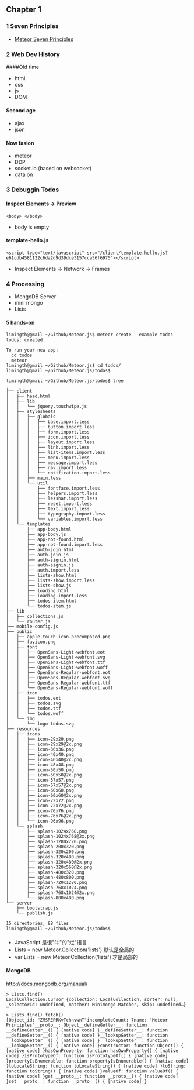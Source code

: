 
## Chapter 1
### 1 Seven Principles
* [Meteor Seven Principles](https://docs.meteor.com/#/full/severnprinciples)

### 2 Web Dev History
####Old time
* html 
* css
* js
* DOM

#### Second age
* ajax 
* json

#### Now fasion
* meteor
* DDP 
* socket.io (based on websocket)
* data on 

### 3 Debuggin Todos
####  Inspect Elements -> Preview
    <body> </body>
  
* body is empty
  
####  template-hello.js 
    <script type="text/javascript" src="/client/template.hello.js?e61cdb4581122c6da2d9d39dce3157cca56f6975"></script>

* Inspect Elements -> Network -> Frames

### 4 Processing
* MongoDB Server
* mini mongo
* Lists

#### 5 hands-on
    limingth@gmail ~/Github/Meteor.js$ meteor create --example todos
    todos: created.                               
    
    To run your new app:                          
      cd todos                                    
      meteor                                      
    limingth@gmail ~/Github/Meteor.js$ cd todos/  
    limingth@gmail ~/Github/Meteor.js/todos$ 
    
    limingth@gmail ~/Github/Meteor.js/todos$ tree
    .
    ├── client
    │   ├── head.html
    │   ├── lib
    │   │   └── jquery.touchwipe.js
    │   ├── stylesheets
    │   │   ├── globals
    │   │   │   ├── base.import.less
    │   │   │   ├── button.import.less
    │   │   │   ├── form.import.less
    │   │   │   ├── icon.import.less
    │   │   │   ├── layout.import.less
    │   │   │   ├── link.import.less
    │   │   │   ├── list-items.import.less
    │   │   │   ├── menu.import.less
    │   │   │   ├── message.import.less
    │   │   │   ├── nav.import.less
    │   │   │   └── notification.import.less
    │   │   ├── main.less
    │   │   └── util
    │   │       ├── fontface.import.less
    │   │       ├── helpers.import.less
    │   │       ├── lesshat.import.less
    │   │       ├── reset.import.less
    │   │       ├── text.import.less
    │   │       ├── typography.import.less
    │   │       └── variables.import.less
    │   └── templates
    │       ├── app-body.html
    │       ├── app-body.js
    │       ├── app-not-found.html
    │       ├── app-not-found.import.less
    │       ├── auth-join.html
    │       ├── auth-join.js
    │       ├── auth-signin.html
    │       ├── auth-signin.js
    │       ├── auth.import.less
    │       ├── lists-show.html
    │       ├── lists-show.import.less
    │       ├── lists-show.js
    │       ├── loading.html
    │       ├── loading.import.less
    │       ├── todos-item.html
    │       └── todos-item.js
    ├── lib
    │   ├── collections.js
    │   └── router.js
    ├── mobile-config.js
    ├── public
    │   ├── apple-touch-icon-precomposed.png
    │   ├── favicon.png
    │   ├── font
    │   │   ├── OpenSans-Light-webfont.eot
    │   │   ├── OpenSans-Light-webfont.svg
    │   │   ├── OpenSans-Light-webfont.ttf
    │   │   ├── OpenSans-Light-webfont.woff
    │   │   ├── OpenSans-Regular-webfont.eot
    │   │   ├── OpenSans-Regular-webfont.svg
    │   │   ├── OpenSans-Regular-webfont.ttf
    │   │   └── OpenSans-Regular-webfont.woff
    │   ├── icon
    │   │   ├── todos.eot
    │   │   ├── todos.svg
    │   │   ├── todos.ttf
    │   │   └── todos.woff
    │   └── img
    │       └── logo-todos.svg
    ├── resources
    │   ├── icons
    │   │   ├── icon-29x29.png
    │   │   ├── icon-29x29@2x.png
    │   │   ├── icon-36x36.png
    │   │   ├── icon-40x40.png
    │   │   ├── icon-40x40@2x.png
    │   │   ├── icon-48x48.png
    │   │   ├── icon-50x50.png
    │   │   ├── icon-50x50@2x.png
    │   │   ├── icon-57x57.png
    │   │   ├── icon-57x57@2x.png
    │   │   ├── icon-60x60.png
    │   │   ├── icon-60x60@2x.png
    │   │   ├── icon-72x72.png
    │   │   ├── icon-72x72@2x.png
    │   │   ├── icon-76x76.png
    │   │   ├── icon-76x76@2x.png
    │   │   └── icon-96x96.png
    │   └── splash
    │       ├── splash-1024x768.png
    │       ├── splash-1024x768@2x.png
    │       ├── splash-1280x720.png
    │       ├── splash-200x320.png
    │       ├── splash-320x200.png
    │       ├── splash-320x480.png
    │       ├── splash-320x480@2x.png
    │       ├── splash-320x568@2x.png
    │       ├── splash-480x320.png
    │       ├── splash-480x800.png
    │       ├── splash-720x1280.png
    │       ├── splash-768x1024.png
    │       ├── splash-768x1024@2x.png
    │       └── splash-800x480.png
    └── server
        ├── bootstrap.js
        └── publish.js
    
    15 directories, 88 files
    limingth@gmail ~/Github/Meteor.js/todos$ 

#### 
* JavaScript 是很"牛"的"烂"语言
* Lists = new Meteor.Collection('lists')  默认是全局的
* var Lists = new Meteor.Collection('lists')  才是局部的

#### MongoDB 
http://docs.mongodb.org/manual/

    > Lists.find()
    LocalCollection.Cursor {collection: LocalCollection, sorter: null, _selectorId: undefined, matcher: Minimongo.Matcher, skip: undefined…}
    
    > Lists.find().fetch()
    [Object_id: "ZMSREPRKvTchnvwnT"incompleteCount: 7name: "Meteor Principles"__proto__: Object__defineGetter__: function __defineGetter__() { [native code] }__defineSetter__: function __defineSetter__() { [native code] }__lookupGetter__: function __lookupGetter__() { [native code] }__lookupSetter__: function __lookupSetter__() { [native code] }constructor: function Object() { [native code] }hasOwnProperty: function hasOwnProperty() { [native code] }isPrototypeOf: function isPrototypeOf() { [native code] }propertyIsEnumerable: function propertyIsEnumerable() { [native code] }toLocaleString: function toLocaleString() { [native code] }toString: function toString() { [native code] }valueOf: function valueOf() { [native code] }get __proto__: function __proto__() { [native code] }set __proto__: function __proto__() { [native code] }
    


